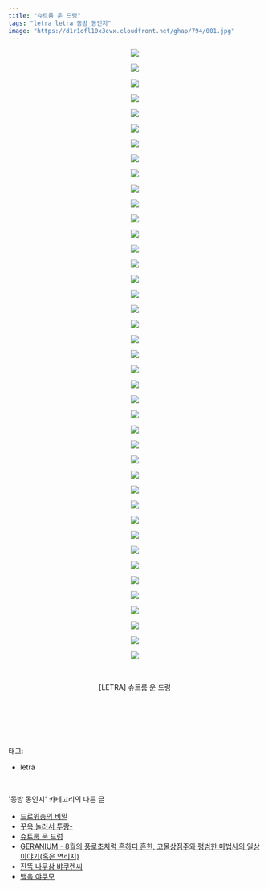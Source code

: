 ```yaml
---
title: "슈트룸 운 드렁"
tags: "letra letra 동방_동인지"
image: "https://d1r1ofl10x3cvx.cloudfront.net/ghap/794/001.jpg"
---
```

<div class="article">
<p style="text-align: center; clear: none; float: none;"><img src="{{ site.imgserver7 }}/ghap/794/001.jpg"/></p>
<p style="text-align: center; clear: none; float: none;"><img src="{{ site.imgserver7 }}/ghap/794/002.jpg"/></p>
<p style="text-align: center; clear: none; float: none;"><img src="{{ site.imgserver7 }}/ghap/794/003.jpg"/></p>
<p style="text-align: center; clear: none; float: none;"><img src="{{ site.imgserver7 }}/ghap/794/004.jpg"/></p>
<p style="text-align: center; clear: none; float: none;"><img src="{{ site.imgserver7 }}/ghap/794/005.jpg"/></p>
<p style="text-align: center; clear: none; float: none;"><img src="{{ site.imgserver7 }}/ghap/794/006.jpg"/></p>
<p style="text-align: center; clear: none; float: none;"><img src="{{ site.imgserver7 }}/ghap/794/007.jpg"/></p>
<p style="text-align: center; clear: none; float: none;"><img src="{{ site.imgserver7 }}/ghap/794/008.jpg"/></p>
<p style="text-align: center; clear: none; float: none;"><img src="{{ site.imgserver7 }}/ghap/794/009.jpg"/></p>
<p style="text-align: center; clear: none; float: none;"><img src="{{ site.imgserver7 }}/ghap/794/010.jpg"/></p>
<p style="text-align: center; clear: none; float: none;"><img src="{{ site.imgserver7 }}/ghap/794/011.jpg"/></p>
<p style="text-align: center; clear: none; float: none;"><img src="{{ site.imgserver7 }}/ghap/794/012.jpg"/></p>
<p style="text-align: center; clear: none; float: none;"><img src="{{ site.imgserver7 }}/ghap/794/013.jpg"/></p>
<p style="text-align: center; clear: none; float: none;"><img src="{{ site.imgserver7 }}/ghap/794/014.jpg"/></p>
<p style="text-align: center; clear: none; float: none;"><img src="{{ site.imgserver7 }}/ghap/794/015.jpg"/></p>
<p style="text-align: center; clear: none; float: none;"><img src="{{ site.imgserver7 }}/ghap/794/016.jpg"/></p>
<p style="text-align: center; clear: none; float: none;"><img src="{{ site.imgserver7 }}/ghap/794/017.jpg"/></p>
<p style="text-align: center; clear: none; float: none;"><img src="{{ site.imgserver7 }}/ghap/794/018.jpg"/></p>
<p style="text-align: center; clear: none; float: none;"><img src="{{ site.imgserver7 }}/ghap/794/019.jpg"/></p>
<p style="text-align: center; clear: none; float: none;"><img src="{{ site.imgserver7 }}/ghap/794/020.jpg"/></p>
<p style="text-align: center; clear: none; float: none;"><img src="{{ site.imgserver7 }}/ghap/794/021.jpg"/></p>
<p style="text-align: center; clear: none; float: none;"><img src="{{ site.imgserver7 }}/ghap/794/022.jpg"/></p>
<p style="text-align: center; clear: none; float: none;"><img src="{{ site.imgserver7 }}/ghap/794/023.jpg"/></p>
<p style="text-align: center; clear: none; float: none;"><img src="{{ site.imgserver7 }}/ghap/794/024.jpg"/></p>
<p style="text-align: center; clear: none; float: none;"><img src="{{ site.imgserver7 }}/ghap/794/025.jpg"/></p>
<p style="text-align: center; clear: none; float: none;"><img src="{{ site.imgserver7 }}/ghap/794/026.jpg"/></p>
<p style="text-align: center; clear: none; float: none;"><img src="{{ site.imgserver7 }}/ghap/794/027.jpg"/></p>
<p style="text-align: center; clear: none; float: none;"><img src="{{ site.imgserver7 }}/ghap/794/028.jpg"/></p>
<p style="text-align: center; clear: none; float: none;"><img src="{{ site.imgserver7 }}/ghap/794/029.jpg"/></p>
<p style="text-align: center; clear: none; float: none;"><img src="{{ site.imgserver7 }}/ghap/794/030.jpg"/></p>
<p style="text-align: center; clear: none; float: none;"><img src="{{ site.imgserver7 }}/ghap/794/031.jpg"/></p>
<p style="text-align: center; clear: none; float: none;"><img src="{{ site.imgserver7 }}/ghap/794/032.jpg"/></p>
<p style="text-align: center; clear: none; float: none;"><img src="{{ site.imgserver7 }}/ghap/794/033.jpg"/></p>
<p style="text-align: center; clear: none; float: none;"><img src="{{ site.imgserver7 }}/ghap/794/034.jpg"/></p>
<p style="text-align: center; clear: none; float: none;"><img src="{{ site.imgserver7 }}/ghap/794/035.jpg"/></p>
<p style="text-align: center; clear: none; float: none;"><img src="{{ site.imgserver7 }}/ghap/794/036.jpg"/></p>
<p style="text-align: center; clear: none; float: none;"><img src="{{ site.imgserver7 }}/ghap/794/037.jpg"/></p>
<p style="text-align: center; clear: none; float: none;"><img src="{{ site.imgserver7 }}/ghap/794/038.jpg"/></p>
<p style="text-align: center; clear: none; float: none;"><img src="{{ site.imgserver7 }}/ghap/794/039.jpg"/></p>
<p style="text-align: center; clear: none; float: none;"><img src="{{ site.imgserver7 }}/ghap/794/040.jpg"/></p>
<p style="text-align: center; clear: none; float: none;"><img src="{{ site.imgserver7 }}/ghap/794/041.jpg"/></p>
<p style="text-align: center; clear: none; float: none;"><br/></p>
<p style="text-align: center; clear: none; float: none;">[LETRA] 슈트룸 운 드렁</p>
<p style="text-align: center; clear: none; float: none;"><br/></p>
<p><br/></p>
</div><br/>
<div class="tagTrail">
<p>태그: </p>
<ul>
<li>letra</li>
</ul>
</div><br/>
<div class="another">
<p>'동방 동인지' 카테고리의 다른 글</p>
<ul>
<li><a href="/ghap_797">드로워총의 비밀</a></li>
<li><a href="/ghap_795">꾸욱 눌러서 투쾅-</a></li>
<li><a href="/ghap_794">슈트룸 운 드렁</a></li>
<li><a href="/ghap_793">GERANIUM - 8월의 풍로초처럼 흔하디 흔한, 고물상점주와 평범한 마법사의 일상이야기(혹은 연리지)</a></li>
<li><a href="/ghap_792">잔뜩 나무삼 뱌쿠렌씨</a></li>
<li><a href="/ghap_791">백옥 야쿠모</a></li>
</ul>
</div><br/>
<div class="cb_module cb_fluid">
<div class="cb_wrt cb_profile">
</div><!-- commentList close -->
</div><br/>

